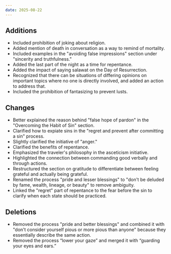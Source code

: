 ```yaml
---
date: 2025-08-22
---
```


## Additions

* Included prohibition of joking about religion.
* Added mention of death in conversation as a way to remind of mortality.
* Included examples in the "avoiding false impressions" section under "sincerity and truthfulness."
* Added the last part of the night as a time for repentance.
* Added the impact of saying salawat on the Day of Resurrection.
* Recognized that there can be situations of differing opinions on important topics where no one is directly involved, and added an action to address that.
* Included the prohibition of fantasizing to prevent lusts.

<!--truncate-->

## Changes

* Better explained the reason behind "false hope of pardon" in the "Overcoming the Habit of Sin" section.
* Clarified how to expiate sins in the "regret and prevent after committing a sin" process.
* Slightly clarified the initiative of "anger."
* Clarified the benefits of repentance.
* Emphasized the traveler's philosophy in the asceticism initiative.
* Highlighted the connection between commanding good verbally and through actions.
* Restructured the section on gratitude to differentiate between feeling grateful and actually being grateful.
* Renamed the process "pride and lesser blessings" to "don't be deluded by fame, wealth, lineage, or beauty" to remove ambiguity.
* Linked the "regret" part of repentance to the fear before the sin to clarify when each state should be practiced.

## Deletions

* Removed the process "pride and better blessings" and combined it with "don't consider yourself pious or more pious than anyone" because they essentially describe the same action.
* Removed the process “lower your gaze” and merged it with “guarding your eyes and ears.”
